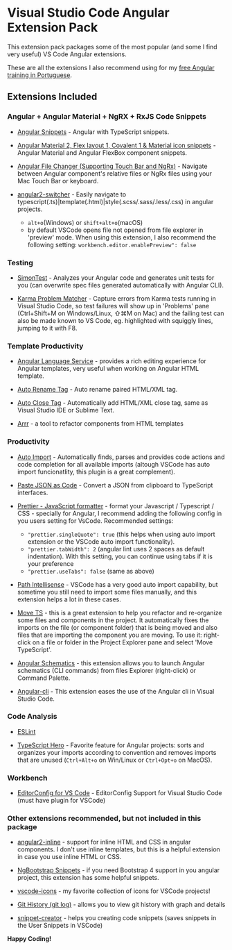 # Visual Studio Code Angular Extension Pack

This extension pack packages some of the most popular (and some I find very useful) VS Code Angular extensions.

These are all the extensions I also recommend using for my [free Angular training in Portuguese](http://loiane.training/).

## Extensions Included

### Angular + Angular Material + NgRX + RxJS Code Snippets

* [Angular Snippets](https://marketplace.visualstudio.com/items?itemName=johnpapa.Angular2) - Angular with TypeScript snippets.

* [Angular Material 2, Flex layout 1, Covalent 1 & Material icon snippets](https://marketplace.visualstudio.com/items?itemName=1tontech.angular-material) - Angular Material and Angular FlexBox component snippets.

* [Angular File Changer (Supporting Touch Bar and NgRx)](https://marketplace.visualstudio.com/items?itemName=john-crowson.angular-file-changer) - Navigate between Angular component's relative files or NgRx files using your Mac Touch Bar or keyboard.

* [angular2-switcher](https://marketplace.visualstudio.com/items?itemName=infinity1207.angular2-switcher) - Easily navigate to typescript(.ts)|template(.html)|style(.scss/.sass/.less/.css) in angular projects.
  - `alt+o`(Windows) or `shift+alt+o`(macOS)
  - by default VSCode opens file not opened from file explorer in 'preview' mode. When using this extension, I also recommend the following setting: `workbench.editor.enablePreview": false`

### Testing

* [SimonTest](https://marketplace.visualstudio.com/items?itemName=SimonTest.simontest) - Analyzes your Angular code and generates unit tests for you (can overwrite spec files generated automatically with Angular CLI).

* [Karma Problem Matcher](https://marketplace.visualstudio.com/items?itemName=rctay.karma-problem-matcher) - Capture errors from Karma tests running in Visual Studio Code, so test failures will show up in 'Problems' pane (Ctrl+Shift+M on Windows/Linux, ⇧⌘M on Mac) and the failing test can also be made known to VS Code, eg. highlighted with squiggly lines, jumping to it with F8.

### Template Productivity

* [Angular Language Service](https://marketplace.visualstudio.com/items?itemName=Angular.ng-template) - provides a rich editing experience for Angular templates, very useful when working on Angular HTML template.

* [Auto Rename Tag](https://marketplace.visualstudio.com/items?itemName=formulahendry.auto-rename-tag) - Auto rename paired HTML/XML tag.

* [Auto Close Tag](https://marketplace.visualstudio.com/items?itemName=formulahendry.auto-close-tag) - Automatically add HTML/XML close tag, same as Visual Studio IDE or Sublime Text.

* [Arrr](https://marketplace.visualstudio.com/items?itemName=obenjiro.arrr) - a tool to refactor components from HTML templates

### Productivity

* [Auto Import](https://marketplace.visualstudio.com/items?itemName=steoates.autoimport) - Automatically finds, parses and provides code actions and code completion for all available imports (altough VSCode has auto import funcionatlity, this plugin is a great complement).

* [Paste JSON as Code](https://marketplace.visualstudio.com/items?itemName=quicktype.quicktype) - Convert a JSON from clipboard to TypeScript interfaces.

* [Prettier - JavaScript formatter](https://marketplace.visualstudio.com/items?itemName=esbenp.prettier-vscode) - format your Javascript / Typescript / CSS - specially for Angular, I recommend adding the following config in you users setting for VsCode. Recommended settings:
  - `"prettier.singleQuote": true` (this helps when using auto import extension or the VSCode auto import functionality).
  - `"prettier.tabWidth": 2` (angular lint uses 2 spaces as default indentation). With this setting, you can continue using tabs if it is your preference
  - `"prettier.useTabs": false` (same as above)
 
 * [Path Intellisense](https://marketplace.visualstudio.com/items?itemName=christian-kohler.path-intellisense) - VSCode has a very good auto import capability, but sometime you still need to import some files manually, and this extension helps a lot in these cases.
 
 * [Move TS](https://marketplace.visualstudio.com/items?itemName=stringham.move-ts) - this is a great extension to help you refactor and re-organize some files and components in the project. It automatically fixes the imports on the file (or component folder) that is being moved and also files that are importing the component you are moving. To use it: right-click on a file or folder in the Project Explorer pane and select 'Move TypeScript'.

 * [Angular Schematics](https://marketplace.visualstudio.com/items?itemName=cyrilletuzi.angular-schematics) - this extension allows you to launch Angular schematics (CLI commands) from files Explorer (right-click) or Command Palette.

 * [Angular-cli](https://marketplace.visualstudio.com/items?itemName=segerdekort.angular-cli) - This extension eases the use of the Angular cli in Visual Studio Code.

### Code Analysis

* [ESLint](https://marketplace.visualstudio.com/items?itemName=dbaeumer.vscode-eslint)

* [TypeScript Hero](https://marketplace.visualstudio.com/items?itemName=rbbit.typescript-hero) - Favorite feature for Angular projects: sorts and organizes your imports according to convention and removes imports that are unused (`Ctrl+Alt+o` on Win/Linux or `Ctrl+Opt+o` on MacOS).

### Workbench

* [EditorConfig for VS Code](https://marketplace.visualstudio.com/items?itemName=EditorConfig.EditorConfig) - EditorConfig Support for Visual Studio Code (must have plugin for VSCode)

### Other extensions recommended, but not included in this package

* [angular2-inline](https://marketplace.visualstudio.com/items?itemName=natewallace.angular2-inline) - support for inline HTML and CSS in angular components. I don't use inline templates, but this is a helpful extension in case you use inline HTML or CSS.

* [NgBootstrap Snippets](https://marketplace.visualstudio.com/items?itemName=ktriek.ng-bootstrap-snippets) - if you need Bootstrap 4 support in you angular project, this extension has some helpful snippets.

* [vscode-icons](https://marketplace.visualstudio.com/items?itemName=robertohuertasm.vscode-icons) - my favorite collection of icons for VSCode projects!

* [Git History (git log)](https://marketplace.visualstudio.com/items?itemName=donjayamanne.githistory) - allows you to view git history with graph and details

* [snippet-creator](https://marketplace.visualstudio.com/items?itemName=nikitaKunevich.snippet-creator) - helps you creating code snippets (saves snippets in the User Snippets in VSCode)

**Happy Coding!**

